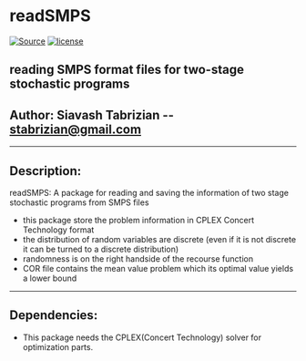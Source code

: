 #  readSMPS

[![Source](https://github.com/siavashtab/2slpEval/tree/master/2slpEval)](https://github.com/siavashtab/2slpEval/tree/master/2slpEval)
[![license](https://github.com/siavashtab/2slpEval/tree/master/LICENSE)](https://github.com/siavashtab/2slpEval/tree/master/LICENSE)

reading SMPS format files for two-stage stochastic programs
------------------

##  Author: Siavash Tabrizian -- stabrizian@gmail.com 

------------------

## Description:

readSMPS: A package for reading and saving the information of two stage stochastic programs from SMPS files

-  this package store the problem information in CPLEX Concert Technology format
-  the distribution of random variables are discrete (even if it is not discrete it can be turned to a discrete distribution)
-  randomness is on the right handside of the recourse function
-  COR file contains the mean value problem which its optimal value yields a lower bound

------------------

## Dependencies:

- This package needs the CPLEX(Concert Technology) solver for optimization parts. 

